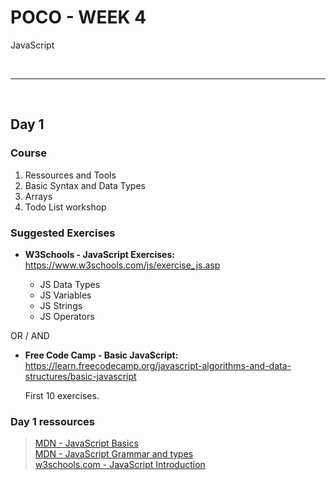 # POCO - WEEK 4
JavaScript


<br>

---

<br>


## Day 1

### Course
1. Ressources and Tools
2. Basic Syntax and Data Types
4. Arrays
5. Todo List workshop

### Suggested Exercises
* **W3Schools - JavaScript Exercises:**<br>
    https://www.w3schools.com/js/exercise_js.asp

    * JS Data Types
    * JS Variables
    * JS Strings
    * JS Operators

OR / AND

* **Free Code Camp - Basic JavaScript:**<br>
  https://learn.freecodecamp.org/javascript-algorithms-and-data-structures/basic-javascript

  First 10 exercises.

    


### Day 1 ressources
 > [MDN - JavaScript Basics](https://developer.mozilla.org/en-US/docs/Learn/Getting_started_with_the_web/JavaScript_basics)<br>
   [MDN - JavaScript Grammar and types](https://developer.mozilla.org/en-US/docs/Web/JavaScript/Guide/Grammar_and_Types)<br>
   [w3schools.com - JavaScript Introduction](https://www.w3schools.com/js/js_intro.asp)<br>
   

